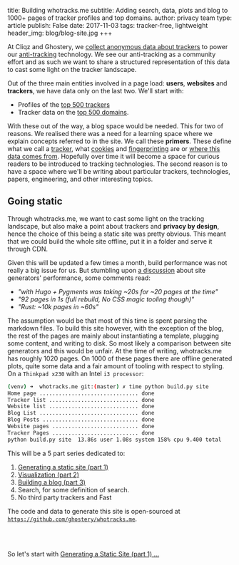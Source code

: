 title: Building whotracks.me
subtitle: Adding search, data, plots and blog to 1000+ pages of tracker profiles and top domains.
author: privacy team
type: article
publish: False
date: 2017-11-03
tags: tracker-free, lightweight
header_img: blog/blog-site.jpg
+++

At Cliqz and Ghostery, we [collect anonymous data about trackers](/blog/where_is_the_data_from.html)
to power our [anti-tracking](blog/how_cliqz_antitracking_protects_users.html) technology.
We see our anti-tracking as a community effort and as such we want to share a structured
representation of this data to cast some light on the tracker landscape.


Out of the three main entities involved in a page load: **users**, **websites** and **trackers**,
we have data only on the last two. We'll start with:

* Profiles of the [top 500 trackers](/trackers.html)
* Tracker data on the [top 500 domains](/websites.html).


With these out of the way, a blog space would be needed. This for two
of reasons. We realised there was a need for a learning space where we
explain concepts referred to in the site. We call these **primers**.
These define what we call a [tracker](/blog/what_is_a_tracker.html),
what [cookies](/blog/cookies.html) and [fingerprinting](/blog/fingerprinting.html)
are or [where this data comes from](/blog/where_is_the_data_from.html).
Hopefully over time it will become a space for curious readers
to be introduced to tracking technologies. The second reason is to have
a space where we'll be writing about particular trackers, technologies, papers,
engineering, and other interesting topics.



## Going static

Through whotracks.me, we want to cast some light on the tracking
landscape, but also make a point about trackers and **privacy by design**,
hence the choice of this being a static site was pretty obvious. This
meant that we could build the whole site offline, put it in a folder
and serve it through CDN.

Given this will be updated a few times a month, build performance was not really
a big issue for us. But stumbling upon [a discussion](https://news.ycombinator.com/item?id=15507538)
about site generators' performance, some comments read:

- *"with Hugo + Pygments was taking ~20s for ~20 pages at the time"*
- *"92 pages in 1s (full rebuild, No CSS magic tooling though)"*
- *"Rust: ~10k pages in ~60s"*

The assumption would be that most of this time is spent parsing the
markdown files. To build this site however, with the exception of the
blog, the rest of the pages are mainly about instantiating a template,
plugging some content, and writing to disk. So most likely a comparison between
site generators and this would be unfair. At the time of writing,
whotracks.me has roughly 1020 pages. On 1000 of these pages there are
offline generated plots, quite some data and a fair amount of tooling
with respect to styling.  On a `Thinkpad x230` with an Intel `i3 processor`:


```bash
(venv) ➜  whotracks.me git:(master) ✗ time python build.py site
Home page ............................... done
Tracker list ............................ done
Website list ............................ done
Blog List ............................... done
Blog Posts .............................. done
Website pages ........................... done
Tracker Pages ........................... done
python build.py site  13.86s user 1.08s system 158% cpu 9.400 total
```

This will be a 5 part series dedicated to:

1. [Generating a static site (part 1)](/blog/static_site_generation.html)
2. [Visualization (part 2)](/blog/static_site_visualization.html)
3. [Building a blog (part 3)](/blog/static_site_blog.html)
4. Search, for some definition of search.
5. No third party trackers and Fast

The code and data to generate this site is open-sourced at
[`https://github.com/ghostery/whotracks.me`](https://github.com/ghostery/whotracks.me).

<br><br>

So let's start with [Generating a Static Site (part 1) ... ](/blog/static_site_templating.html)
